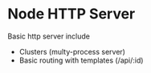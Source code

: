 # Node HTTP Server

Basic http server include
- Clusters (multy-process server)
- Basic routing with templates (/api/:id)